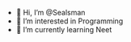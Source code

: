 - 👋 Hi, I’m @Sealsman
- 👀 I’m interested in Programming
- 🌱 I’m currently learning Neet

<!---
Sealsman/Sealsman is a ✨ special ✨ repository because its `README.md` (this file) appears on your GitHub profile.
You can click the Preview link to take a look at your changes.
--->

